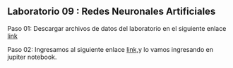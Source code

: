 ## Laboratorio 09 : Redes Neuronales Artificiales 

Paso 01: Descargar archivos de datos del laboratorio en el siguiente enlace [link](data/fruits_binary.zip)

Paso 02: Ingresamos al siguiente enlace  [link](source/lab09_Clasificacion_naranjas.ipynb),y lo vamos ingresando en jupiter notebook.



